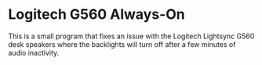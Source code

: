 # Logitech G560 Always-On

This is a small program that fixes an issue with the Logitech Lightsync G560 desk speakers where the backlights will turn off after a few minutes of audio inactivity.
